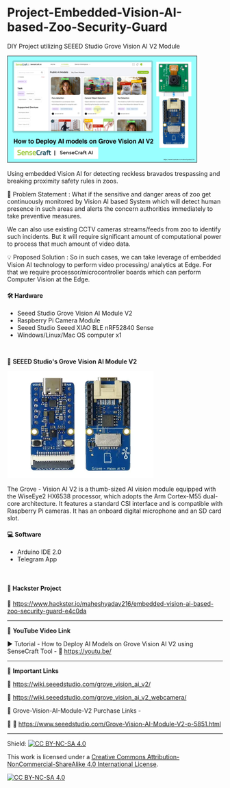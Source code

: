 # Project-Embedded-Vision-AI-based-Zoo-Security-Guard
DIY Project utilizing SEEED Studio Grove Vision AI V2 Module
  
<img src="/Images/Grove-AI-ThumbYT.jpg" height="250" >
  

Using embedded Vision AI for detecting reckless bravados trespassing and breaking proximity safety rules in zoos.      

🚩 Problem Statement : What if the sensitive and danger areas of zoo get continuously monitored by Vision AI based System which will detect human presence in such areas and alerts the concern authorities immediately to take preventive measures.  

We can also use existing CCTV cameras streams/feeds from zoo to identify such incidents. But it will require significant amount of computational power to process that much amount of video data.  

💡 Proposed Solution : So in such cases, we can take leverage of embedded Vision AI technology to perform video processing/ analytics at Edge. For that we require processor/microcontroller boards which can perform Computer Vision at the Edge.  


#### 🛠 Hardware  
- Seeed Studio Grove Vision AI Module V2  
- Raspberry Pi Camera Module
- Seeed Studio Seeed XIAO BLE nRF52840 Sense  
- Windows/Linux/Mac OS computer x1   
</br>

🚀 **SEEED Studio's Grove Vision AI Module V2**  

<img src="/Images/Vision-AI-V2-Module-22.png" height="250" >  
  
The Grove - Vision AI V2 is a thumb-sized AI vision module equipped with the WiseEye2 HX6538 processor, which adopts the Arm Cortex-M55 dual-core architecture. It features a standard CSI interface and is compatible with Raspberry Pi cameras. It has an onboard digital microphone and an SD card slot.

#### 💻 Software  
- Arduino IDE  2.0  
- Telegram App  
</br>

#### 📜 Hackster Project  
🔗 https://www.hackster.io/maheshyadav216/embedded-vision-ai-based-zoo-security-guard-e4c0da  
  
------------------------------------------------------------------------------------------------------

📕 **YouTube Video Link**  

▶️ Tutorial - How to Deploy AI Models on Grove Vision AI V2 using SenseCraft Tool - 🔗 https://youtu.be/ 

-------------------------------------------------------------------------------------------------------
📒 **Important Links**  
 
🔗 https://wiki.seeedstudio.com/grove_vision_ai_v2/    

🔗 https://wiki.seeedstudio.com/grove_vision_ai_v2_webcamera/   
  
🔴 Grove-Vision-AI-Module-V2 Purchase Links -

🛒 🔗 https://www.seeedstudio.com/Grove-Vision-AI-Module-V2-p-5851.html   

------------------------------------------------------------------------------------------  

Shield: [![CC BY-NC-SA 4.0][cc-by-nc-sa-shield]][cc-by-nc-sa]

This work is licensed under a
[Creative Commons Attribution-NonCommercial-ShareAlike 4.0 International License][cc-by-nc-sa].

[![CC BY-NC-SA 4.0][cc-by-nc-sa-image]][cc-by-nc-sa]

[cc-by-nc-sa]: http://creativecommons.org/licenses/by-nc-sa/4.0/
[cc-by-nc-sa-image]: https://licensebuttons.net/l/by-nc-sa/4.0/88x31.png
[cc-by-nc-sa-shield]: https://img.shields.io/badge/License-CC%20BY--NC--SA%204.0-lightgrey.svg

